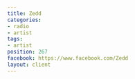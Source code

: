 ```yaml
---
title: Zedd
categories:
- radio
- artist
tags:
- artist
position: 267
facebook: https://www.facebook.com/Zedd
layout: client
---
```


